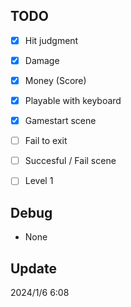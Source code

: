 TODO
---

- [x] Hit judgment
- [x] Damage
- [x] Money (Score)
- [x] Playable with keyboard
- [x] Gamestart scene
- [ ] Fail to exit
- [ ] Succesful / Fail scene
- [ ] Level 1


Debug
---
* None

Update
---
2024/1/6 6:08
